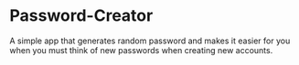# Password-Creator
A simple app that generates random password and makes it easier for you when you must think of new passwords when creating new accounts.
